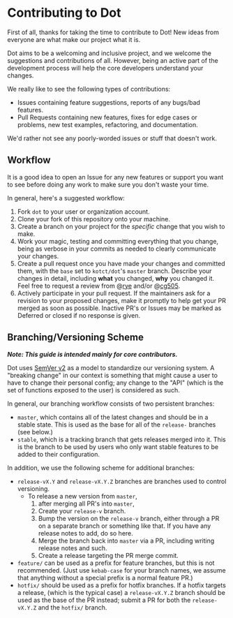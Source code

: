 # Contributing to Dot

First of all, thanks for taking the time to contribute to Dot!
New ideas from everyone are what make our project what it is.

Dot aims to be a welcoming and inclusive project, and we welcome the suggestions and contributions of all.
However, being an active part of the development process will help the core developers understand your changes.

We really like to see the following types of contributions:

- Issues containing feature suggestions, reports of any bugs/bad features.
- Pull Requests containing new features, fixes for edge cases or problems, new test examples, refactoring, and documentation.

We'd rather not see any poorly-worded issues or stuff that doesn't work.

<!-- TODO: Add Code of Conduct/link to CoC .md file here? -->

## Workflow

It is a good idea to open an Issue for any new features or support you want to see before doing any work to make sure you don't waste your time.

In general, here's a suggested workflow:

1. Fork `dot` to your user or organization account.
2. Clone your fork of this repository onto your machine.
3. Create a branch on your project for the *specific* change that you wish to make.
4. Work your magic, testing and committing everything that you change, being as verbose in your commits as needed to clearly communicate your changes.
5. Create a pull request once you have made your changes and committed them, with the `base` set to `kotct/dot`'s `master` branch.
   Describe your changes in detail, including **what** you changed, **why** you changed it.
   Feel free to request a review from @[rye](https://github.com/rye) and/or @[cg505](https://github.com/cg505).
6. Actively participate in your pull request.
   If the maintainers ask for a revision to your proposed changes, make it promptly to help get your PR merged as soon as possible.
   Inactive PR's or Issues may be marked as Deferred or closed if no response is given.

## Branching/Versioning Scheme

***Note: This guide is intended mainly for core contributors.***

Dot uses [SemVer v2](http://semver.org/spec/v2.0.0.html) as a model to standardize our versioning system.
A "breaking change" in our context is something that might cause a user to have to change their personal config; any change to the "API" (which is the set of functions exposed to the user) is considered as such.

In general, our branching workflow consists of two persistent branches:

- `master`, which contains all of the latest changes and should be in a stable state.
  This is used as the base for all of the `release-` branches (see below.)
- `stable`, which is a tracking branch that gets releases merged into it.
  This is the branch to be used by users who only want stable features to be added to their configuration.

In addition, we use the following scheme for additional branches:

- `release-vX.Y` and `release-vX.Y.Z` branches are branches used to control versioning.
  - To release a new version from `master`,
    1. after merging all PR's into `master`,
    2. Create your `release-v` branch.
    3. Bump the version on the `release-v` branch, either through a PR on a separate branch or something like that.
       If you have any release notes to add, do so here.
    4. Merge the branch back into `master` via a PR, including writing release notes and such.
    5. Create a release targeting the PR merge commit.
- `feature/` can be used as a prefix for feature branches, but this is not recommended.
  (Just use `kebab-case` for your branch names, we assume that anything without a special prefix is a normal feature PR.)
- `hotfix/` should be used as a prefix for hotfix branches.
  If a hotfix targets a release, (which is the typical case) a `release-vX.Y.Z` branch should be used as the base of the PR instead; submit a PR for both the `release-vX.Y.Z` and the `hotfix/` branch.
